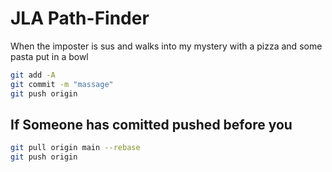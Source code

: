 # JLA Path-Finder

When the imposter is sus and walks into my mystery with a pizza and some pasta put in a bowl

``` bash
git add -A
git commit -m "massage"
git push origin

```

## If Someone has comitted pushed before you

``` bash
git pull origin main --rebase
git push origin

```
